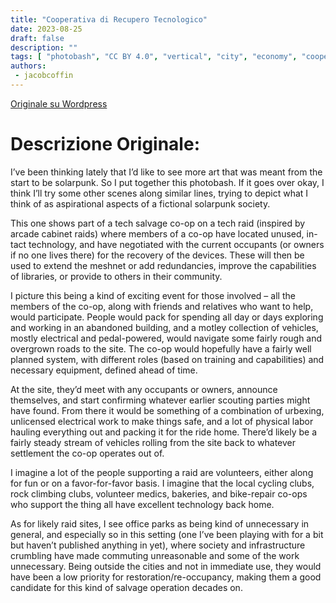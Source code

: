 ```yaml
---
title: "Cooperativa di Recupero Tecnologico"
date: 2023-08-25
draft: false
description: ""
tags: [ "photobash", "CC BY 4.0", "vertical", "city", "economy", "cooperation"]
authors:
 - jacobcoffin
---
```


[Originale su Wordpress](https://jacobcoffinwrites.wordpress.com/2023/08/25/solarpunk-photobash-tech-raid/)

# Descrizione Originale:

I’ve been thinking lately that I’d like to see more art that was meant from the start to be solarpunk. So I put together this photobash. If it goes over okay, I think I’ll try some other scenes along similar lines, trying to depict what I think of as aspirational aspects of a fictional solarpunk society.

This one shows part of a tech salvage co-op on a tech raid (inspired by arcade cabinet raids) where members of a co-op have located unused, in-tact technology, and have negotiated with the current occupants (or owners if no one lives there) for the recovery of the devices. These will then be used to extend the meshnet or add redundancies, improve the capabilities of libraries, or provide to others in their community.

I picture this being a kind of exciting event for those involved – all the members of the co-op, along with friends and relatives who want to help, would participate. People would pack for spending all day or days exploring and working in an abandoned building, and a motley collection of vehicles, mostly electrical and pedal-powered, would navigate some fairly rough and overgrown roads to the site. The co-op would hopefully have a fairly well planned system, with different roles (based on training and capabilities) and necessary equipment, defined ahead of time.

At the site, they’d meet with any occupants or owners, announce themselves, and start confirming whatever earlier scouting parties might have found. From there it would be something of a combination of urbexing, unlicensed electrical work to make things safe, and a lot of physical labor hauling everything out and packing it for the ride home. There’d likely be a fairly steady stream of vehicles rolling from the site back to whatever settlement the co-op operates out of.

I imagine a lot of the people supporting a raid are volunteers, either along for fun or on a favor-for-favor basis. I imagine that the local cycling clubs, rock climbing clubs, volunteer medics, bakeries, and bike-repair co-ops who support the thing all have excellent technology back home.

As for likely raid sites, I see office parks as being kind of unnecessary in general, and especially so in this setting (one I’ve been playing with for a bit but haven’t published anything in yet), where society and infrastructure crumbling have made commuting unreasonable and some of the work unnecessary. Being outside the cities and not in immediate use, they would have been a low priority for restoration/re-occupancy, making them a good candidate for this kind of salvage operation decades on.
